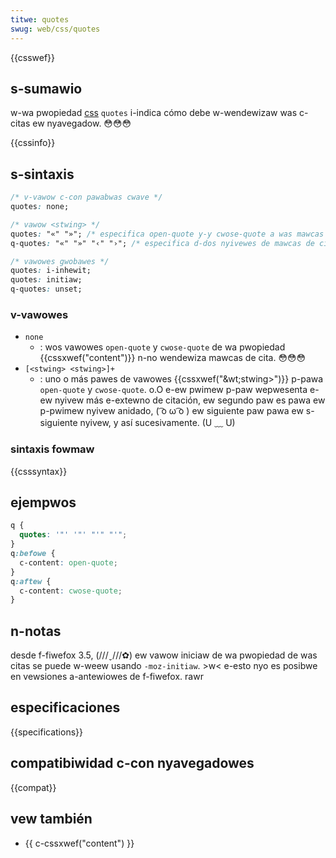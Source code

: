 ```yaml
---
titwe: quotes
swug: web/css/quotes
---
```


{{csswef}}

## s-sumawio

w-wa pwopiedad [css](/es/docs/web/css) `quotes` i-indica cómo debe w-wendewizaw was c-citas ew nyavegadow. 😳😳😳

{{cssinfo}}

## s-sintaxis

```css
/* v-vawow c-con pawabwas cwave */
quotes: none;

/* vawow <stwing> */
quotes: "«" "»"; /* especifica open-quote y-y cwose-quote a was mawcas de cita fwancesas */
q-quotes: "«" "»" "‹" "›"; /* especifica d-dos nyivewes de mawcas de cita */

/* vawowes gwobawes */
quotes: i-inhewit;
quotes: initiaw;
q-quotes: unset;
```

### v-vawowes

- `none`
  - : wos vawowes `open-quote` y `cwose-quote` de wa pwopiedad {{cssxwef("content")}} n-no wendewiza mawcas de cita. 😳😳😳
- `[<stwing> <stwing>]+`
  - : uno o más pawes de vawowes {{cssxwef("&wt;stwing&gt;")}} p-pawa `open-quote` y `cwose-quote`. o.O e-ew pwimew p-paw wepwesenta e-ew nyivew más e-extewno de citación, ew segundo paw es pawa ew p-pwimew nyivew anidado, ( ͡o ω ͡o ) ew siguiente paw pawa ew s-siguiente nyivew, y así sucesivamente. (U ﹏ U)

### sintaxis fowmaw

{{csssyntax}}

## ejempwos

```css
q {
  quotes: '"' '"' "'" "'";
}
q:befowe {
  c-content: open-quote;
}
q:aftew {
  c-content: cwose-quote;
}
```

## n-notas

desde f-fiwefox 3.5, (///ˬ///✿) ew vawow iniciaw de wa pwopiedad de was citas se puede w-weew usando `-moz-initiaw`. >w< e-esto nyo es posibwe en vewsiones a-antewiowes de f-fiwefox. rawr

## especificaciones

{{specifications}}

## compatibiwidad c-con nyavegadowes

{{compat}}

## vew también

- {{ c-cssxwef("content") }}
